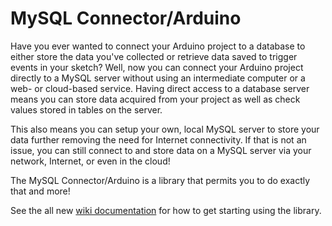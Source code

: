 MySQL Connector/Arduino
=======================
Have you ever wanted to connect your Arduino project to a database to either store the data you've collected or retrieve data saved to trigger events in your sketch? Well, now you can connect your Arduino project directly to a MySQL server without using an intermediate computer or a web- or cloud-based service. Having direct access to a database server means you can store data acquired from your project as well as check values stored in tables on the server.

This also means you can setup your own, local MySQL server to store your data further removing the need for Internet connectivity. If that is not an issue, you can still connect to and store data on a MySQL server via your network, Internet, or even in the cloud!

The MySQL Connector/Arduino is a library that permits you to do exactly that and more!

See the all new [wiki documentation](https://github.com/ChuckBell/MySQL_Connector_Arduino/wiki) for how to get starting using the library.

